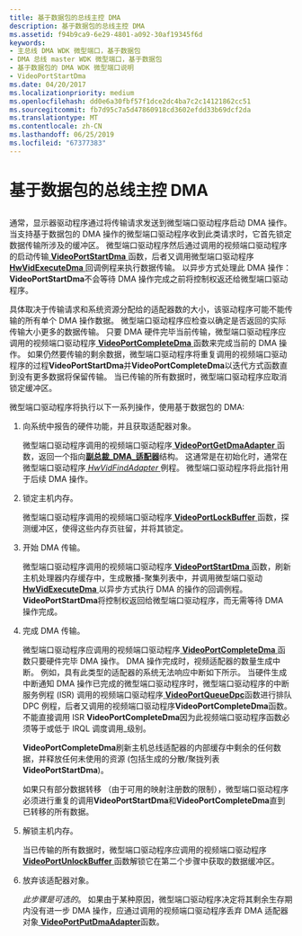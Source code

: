 ```yaml
---
title: 基于数据包的总线主控 DMA
description: 基于数据包的总线主控 DMA
ms.assetid: f94b9ca9-6e29-4801-a092-30af19345f6d
keywords:
- 主总线 DMA WDK 微型端口，基于数据包
- DMA 总线 master WDK 微型端口，基于数据包
- 基于数据包的 DMA WDK 微型端口说明
- VideoPortStartDma
ms.date: 04/20/2017
ms.localizationpriority: medium
ms.openlocfilehash: dd0e6a30fbf57f1dce2dc4ba7c2c14121862cc51
ms.sourcegitcommit: fb7d95c7a5d47860918cd3602efdd33b69dcf2da
ms.translationtype: MT
ms.contentlocale: zh-CN
ms.lasthandoff: 06/25/2019
ms.locfileid: "67377383"
---
```

# <a name="packet-based-bus-master-dma"></a>基于数据包的总线主控 DMA


## <span id="ddk_packet_based_bus_master_dma_gg"></span><span id="DDK_PACKET_BASED_BUS_MASTER_DMA_GG"></span>


通常，显示器驱动程序通过将传输请求发送到微型端口驱动程序启动 DMA 操作。 当支持基于数据包的 DMA 操作的微型端口驱动程序收到此类请求时，它首先锁定数据传输所涉及的缓冲区。 微型端口驱动程序然后通过调用的视频端口驱动程序的启动传输[ **VideoPortStartDma** ](https://docs.microsoft.com/windows-hardware/drivers/ddi/content/video/nf-video-videoportstartdma)函数，后者又调用微型端口驱动程序[ **HwVidExecuteDma** ](https://docs.microsoft.com/windows-hardware/drivers/ddi/content/video/nc-video-pexecute_dma)回调例程来执行数据传输。 以异步方式处理此 DMA 操作：**VideoPortStartDma**不会等待 DMA 操作完成之前将控制权返还给微型端口驱动程序。

具体取决于传输请求和系统资源分配给的适配器数的大小，该驱动程序可能不能传输的所有单个 DMA 操作数据。 微型端口驱动程序应检查以确定是否返回的实际传输大小更多的数据传输。 只要 DMA 硬件完毕当前传输，微型端口驱动程序应调用的视频端口驱动程序[ **VideoPortCompleteDma** ](https://docs.microsoft.com/windows-hardware/drivers/ddi/content/video/nf-video-videoportcompletedma)函数来完成当前的 DMA 操作。 如果仍然要传输的剩余数据，微型端口驱动程序将重复调用的视频端口驱动程序的过程**VideoPortStartDma**并**VideoPortCompleteDma**以迭代方式函数直到没有更多数据将保留传输。 当已传输的所有数据时，微型端口驱动程序应取消锁定缓冲区。

微型端口驱动程序将执行以下一系列操作，使用基于数据包的 DMA:

1.  向系统中报告的硬件功能，并且获取适配器对象。

    微型端口驱动程序调用的视频端口驱动程序[ **VideoPortGetDmaAdapter** ](https://docs.microsoft.com/windows-hardware/drivers/ddi/content/video/nf-video-videoportgetdmaadapter)函数，返回一个指向[**副总裁\_DMA\_适配器**](https://docs.microsoft.com/previous-versions/ff570570(v=vs.85))结构。 这通常是在初始化时，通常在微型端口驱动程序[ *HwVidFindAdapter* ](https://docs.microsoft.com/windows-hardware/drivers/ddi/content/video/nc-video-pvideo_hw_find_adapter)例程。 微型端口驱动程序将此指针用于后续 DMA 操作。

2.  锁定主机内存。

    微型端口驱动程序调用的视频端口驱动程序[ **VideoPortLockBuffer** ](https://docs.microsoft.com/windows-hardware/drivers/ddi/content/video/nf-video-videoportlockbuffer)函数，探测缓冲区，使得这些内存页驻留，并将其锁定。

3.  开始 DMA 传输。

    微型端口驱动程序调用的视频端口驱动程序[ **VideoPortStartDma** ](https://docs.microsoft.com/windows-hardware/drivers/ddi/content/video/nf-video-videoportstartdma)函数，刷新主机处理器内存缓存中，生成散播-聚集列表中，并调用微型端口驱动[**HwVidExecuteDma** ](https://docs.microsoft.com/windows-hardware/drivers/ddi/content/video/nc-video-pexecute_dma)以异步方式执行 DMA 的操作的回调例程。 **VideoPortStartDma**将控制权返回给微型端口驱动程序，而无需等待 DMA 操作完成。

4.  完成 DMA 传输。

    微型端口驱动程序应调用的视频端口驱动程序[ **VideoPortCompleteDma** ](https://docs.microsoft.com/windows-hardware/drivers/ddi/content/video/nf-video-videoportcompletedma)函数只要硬件完毕 DMA 操作。 DMA 操作完成时，视频适配器的数量生成中断。 例如，具有此类型的适配器的系统无法响应中断如下所示。 当硬件生成中断通知 DMA 操作已完成的微型端口驱动程序时，微型端口驱动程序的中断服务例程 (ISR) 调用的视频端口驱动程序[ **VideoPortQueueDpc**](https://docs.microsoft.com/windows-hardware/drivers/ddi/content/video/nf-video-videoportqueuedpc)函数进行排队 DPC 例程，后者又调用的视频端口驱动程序**VideoPortCompleteDma**函数。 不能直接调用 ISR **VideoPortCompleteDma**因为此视频端口驱动程序函数必须等于或低于 IRQL 调度调用\_级别。

    **VideoPortCompleteDma**刷新主机总线适配器的内部缓存中剩余的任何数据，并释放任何未使用的资源 (包括生成的分散/聚拢列表**VideoPortStartDma**)。

    如果只有部分数据转移 （由于可用的映射注册数的限制），微型端口驱动程序必须进行重复的调用**VideoPortStartDma**和**VideoPortCompleteDma**直到已转移的所有数据。

5.  解锁主机内存。

    当已传输的所有数据时，微型端口驱动程序应调用的视频端口驱动程序[ **VideoPortUnlockBuffer** ](https://docs.microsoft.com/windows-hardware/drivers/ddi/content/video/nf-video-videoportunlockbuffer)函数解锁它在第二个步骤中获取的数据缓冲区。

6.  放弃该适配器对象。

    *此步骤是可选的*。 如果由于某种原因，微型端口驱动程序决定将其剩余生存期内没有进一步 DMA 操作，应通过调用的视频端口驱动程序丢弃 DMA 适配器对象[ **VideoPortPutDmaAdapter**](https://docs.microsoft.com/windows-hardware/drivers/ddi/content/video/nf-video-videoportputdmaadapter)函数。

 

 





